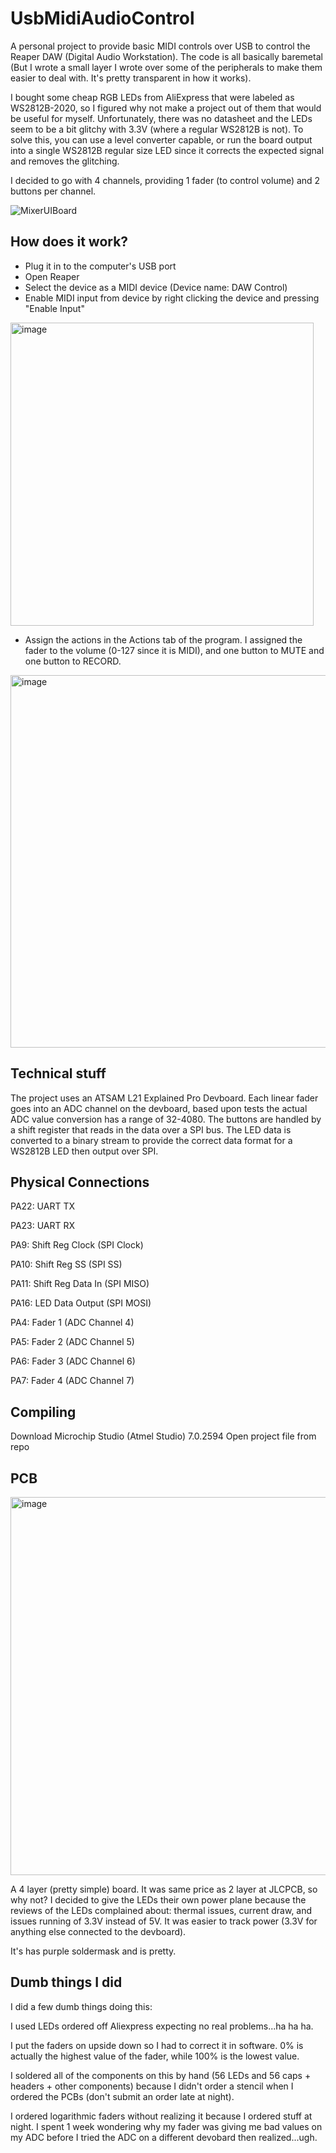 # UsbMidiAudioControl
A personal project to provide basic MIDI controls over USB to control the Reaper DAW (Digital Audio Workstation). The code is all basically baremetal (But I wrote a small layer I wrote over some of the peripherals to make them easier to deal with. It's pretty transparent in how it works).

I bought some cheap RGB LEDs from AliExpress that were labeled as WS2812B-2020, so I figured why not make a project out of them that would be useful for myself. Unfortunately, there was no datasheet and the LEDs seem to be a bit glitchy with 3.3V (where a regular WS2812B is not). To solve this, you can use a level converter capable, or run the board output into a single WS2812B regular size LED since it corrects the expected signal and removes the glitching.

I decided to go with 4 channels, providing 1 fader (to control volume) and 2 buttons per channel. 

![MixerUIBoard](https://github.com/user-attachments/assets/2933306d-4589-4577-92bf-61d3b3fa3a81)

## How does it work?

- Plug it in to the computer's USB port
- Open Reaper
- Select the device as a MIDI device (Device name: DAW Control)
- Enable MIDI input from device by right clicking the device and pressing "Enable Input"
<img width="485" alt="image" src="https://github.com/user-attachments/assets/ede38995-f148-491e-9e00-55ebf9f129e6">

- Assign the actions in the Actions tab of the program. I assigned the fader to the volume (0-127 since it is MIDI), and one button to MUTE and one button to RECORD.

<img width="596" alt="image" src="https://github.com/user-attachments/assets/143780e2-802c-4502-9fbd-1277968c02ba">


## Technical stuff
The project uses an ATSAM L21 Explained Pro Devboard. Each linear fader goes into an ADC channel on the devboard, based upon tests the actual ADC value conversion has a range of 32-4080. The buttons are handled by a shift register that reads in the data over a SPI bus. The LED data is converted to a binary stream to provide the correct data format for a WS2812B LED then output over SPI.


## Physical Connections

PA22: UART TX

PA23: UART RX


PA9: Shift Reg Clock (SPI Clock)

PA10: Shift Reg SS (SPI SS)

PA11: Shift Reg Data In (SPI MISO)



PA16: LED Data Output (SPI MOSI)


PA4: Fader 1 (ADC Channel 4)

PA5: Fader 2 (ADC Channel 5)

PA6: Fader 3 (ADC Channel 6)

PA7: Fader 4 (ADC Channel 7)

## Compiling
Download Microchip Studio (Atmel Studio) 7.0.2594
Open project file from repo

## PCB
<img width="605" alt="image" src="https://github.com/user-attachments/assets/0f8f3ac8-8002-4e06-8617-ccfd09e8ca8a">


A 4 layer (pretty simple) board. It was same price as 2 layer at JLCPCB, so why not? I decided to give the LEDs their own power plane because the reviews of the LEDs complained about: thermal issues, current draw, and issues running of 3.3V instead of 5V. It was easier to track power (3.3V for anything else connected to the devboard). 

It's has purple soldermask and is pretty. 

## Dumb things I did
I did a few dumb things doing this:

I used LEDs ordered off Aliexpress expecting no real problems...ha ha ha.

I put the faders on upside down so I had to correct it in software. 0% is actually the highest value of the fader, while 100% is the lowest value. 

I soldered all of the components on this by hand (56 LEDs and 56 caps + headers + other components) because I didn't order a stencil when I ordered the PCBs (don't submit an order late at night).

I ordered logarithmic faders without realizing it because I ordered stuff at night. I spent 1 week wondering why my fader was giving me bad values on my ADC before I tried the ADC on a different devobard then realized...ugh.
